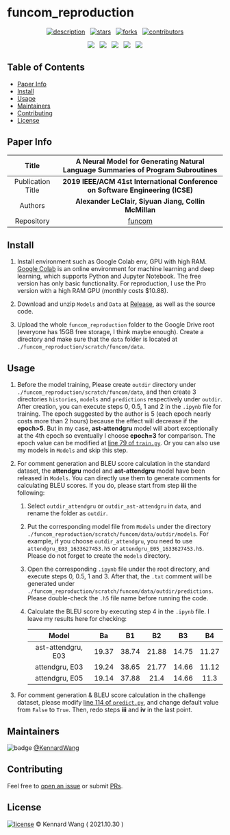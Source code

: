 # funcom_reproduction

<div align="center">  

  [![description](https://img.shields.io/badge/paper-Reproduce-DDA0DD?style=for-the-badge)](https://github.com/KennardWang/funcom_reproduction)
  &nbsp;
  [![stars](https://img.shields.io/github/stars/KennardWang/funcom_reproduction?style=for-the-badge&color=FDEE21)](https://github.com/KennardWang/funcom_reproduction/stargazers)
  &nbsp;
  [![forks](https://img.shields.io/github/forks/KennardWang/funcom_reproduction?style=for-the-badge&color=white)](https://github.com/KennardWang/funcom_reproduction/forks)
  &nbsp;
  [![contributors](https://img.shields.io/github/contributors/KennardWang/funcom_reproduction?style=for-the-badge&color=8BC0D0)](https://github.com/KennardWang/funcom_reproduction/graphs/contributors)

  <img src="https://img.shields.io/badge/Colab-F9AB00?style=for-the-badge&logo=googlecolab&color=525252" />
  &nbsp;
  <img src="https://img.shields.io/badge/Python-D5C100?style=for-the-badge&logo=python&logoColor=blue" />
  &nbsp;
  <img src="https://img.shields.io/badge/Jupyter-F37626.svg?&style=for-the-badge&logo=Jupyter&logoColor=white" />
  &nbsp;
  <img src="https://img.shields.io/badge/Keras-FF0000?style=for-the-badge&logo=keras&logoColor=white" />
  &nbsp;
  <img src="https://img.shields.io/badge/TensorFlow-FF6F00?style=for-the-badge&logo=tensorflow&logoColor=white" />
</div>



## Table of Contents

- [Paper Info](#paper-info)
- [Install](#install)
- [Usage](#usage)
- [Maintainers](#maintainers)
- [Contributing](#contributing)
- [License](#license)



## Paper Info

| Title | **A Neural Model for Generating Natural Language Summaries of Program Subroutines** |
|:---:|:---:|
| Publication Title | **2019 IEEE/ACM 41st International Conference on Software Engineering (ICSE)** |
| Authors | **Alexander LeClair, Siyuan Jiang, Collin McMillan** |
| Repository | [funcom](https://github.com/mcmillco/funcom) |



## Install

1. Install environment such as Google Colab env, GPU with high RAM. [Google Colab](https://colab.research.google.com/) is an online environment for machine learning and deep learning, which supports Python and Jupyter Notebook. The free version has only basic functionality. For reproduction, I use the Pro version with a high RAM GPU (monthly costs $10.88).

2. Download and unzip `Models` and `Data` at [Release](https://github.com/KennardWang/funcom_reproduction/releases), as well as the source code.

3. Upload the whole `funcom_reproduction` folder to the Google Drive root (everyone has 15GB free storage, I think maybe enough). Create a directory and make sure that the `data` folder is located at `./funcom_reproduction/scratch/funcom/data`.


## Usage

1. Before the model training, Please create `outdir` directory under `./funcom_reproduction/scratch/funcom/data`, and then create 3 directories `histories`, `models` and `predictions` respectively under `outdir`. After creation, you can execute steps 0, 0.5, 1 and 2 in the `.ipynb` file for training. The epoch suggested by the author is 5 (each epoch nearly costs more than 2 hours) because the effect will decrease if the **epoch>5**. But in my case, **ast-attendgru** model will abort exceptionally at the 4th epoch so eventually I choose **epoch=3** for comparison. The epoch value can be modified at [line 79 of `train.py`](https://github.com/KennardWang/funcom_reproduction/blob/a04196f56efeffce67df53ac04e3a0c6d9ebd887/train.py#L79). Or you can also use my models in `Models` and skip this step.

2. For comment generation and BLEU score calculation in the standard dataset, the **attendgru** model and **ast-attendgru** model have been released in `Models`. You can directly use them to generate comments for calculating BLEU scores. If you do, please start from step **iii** the following:

    1. Select `outdir_attendgru` or `outdir_ast-attendgru` in `data`, and rename the folder as `outdir`.
    2. Put the corresponding model file from `Models` under the directory `./funcom_reproduction/scratch/funcom/data/outdir/models`. For example, if you choose `outdir_attendgru`, you need to use `attendgru_E03_1633627453.h5` or `attendgru_E05_1633627453.h5`. Please do not forget to create the `models` directory.
    3. Open the corresponding `.ipynb` file under the root directory, and execute steps 0, 0.5, 1 and 3. After that, the `.txt` comment will be generated under `./funcom_reproduction/scratch/funcom/data/outdir/predictions`. Please double-check the `.h5` file name before running the code. 
    4. Calculate the BLEU score by executing step 4 in the `.ipynb` file. I leave my results here for checking:

        |Model|Ba|B1|B2|B3|B4|
        |:---:|:---:|:---:|:---:|:---:|:---:|
        |ast-attendgru, E03|19.37|38.74|21.88|14.75|11.27|
        |attendgru, E03|19.24|38.65|21.77|14.66|11.12|
        |attendgru, E05|19.14|37.88|21.4|14.66|11.3|

3. For comment generation & BLEU score calculation in the challenge dataset, please modify [line 114 of `predict.py`](https://github.com/KennardWang/funcom_reproduction/blob/a04196f56efeffce67df53ac04e3a0c6d9ebd887/predict.py#L114), and change default value from `False` to `True`. Then, redo steps **iii** and **iv** in the last point.



## Maintainers

![badge](https://img.shields.io/badge/maintenance-NO-EF2D5E) [@KennardWang](https://github.com/KennardWang)



## Contributing

Feel free to [open an issue](https://github.com/KennardWang/funcom_reproduction/issues) or submit [PRs](https://github.com/KennardWang/funcom_reproduction/pulls).



## License

[![license](https://img.shields.io/github/license/KennardWang/funcom_reproduction)](LICENSE) © Kennard Wang ( 2021.10.30 )
